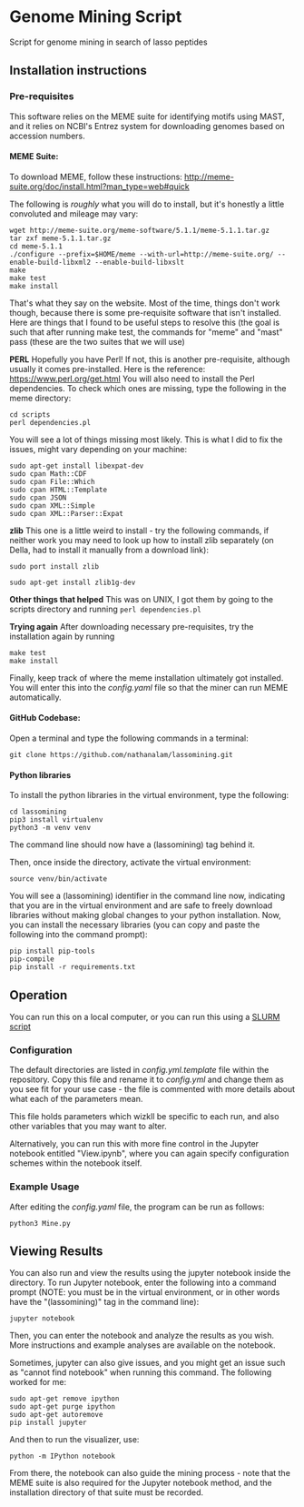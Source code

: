 # Genome Mining Script
Script for genome mining in search of lasso peptides

## Installation instructions

### Pre-requisites
This software relies on the MEME suite for identifying motifs using MAST, and it relies on NCBI's Entrez system for downloading genomes based on accession numbers.

#### MEME Suite:
To download MEME, follow these instructions: http://meme-suite.org/doc/install.html?man_type=web#quick

The following is *roughly* what you will do to install, but it's honestly a little convoluted and mileage may vary:
```
wget http://meme-suite.org/meme-software/5.1.1/meme-5.1.1.tar.gz
tar zxf meme-5.1.1.tar.gz
cd meme-5.1.1
./configure --prefix=$HOME/meme --with-url=http://meme-suite.org/ --enable-build-libxml2 --enable-build-libxslt
make
make test
make install
```
That's what they say on the website. Most of the time, things don't work though, because there is some pre-requisite software that isn't installed. Here are things that I found to be useful steps to resolve this (the goal is such that after running make test, the commands for "meme" and "mast" pass (these are the two suites that we will use)

**PERL**
Hopefully you have Perl! If not, this is another pre-requisite, although usually it comes pre-installed. Here is the reference: https://www.perl.org/get.html
You will also need to install the Perl dependencies. To check which ones are missing, type the following in the meme directory:
```
cd scripts
perl dependencies.pl
```
You will see a lot of things missing most likely. This is what I did to fix the issues, might vary depending on your machine:
```
sudo apt-get install libexpat-dev
sudo cpan Math::CDF
sudo cpan File::Which
sudo cpan HTML::Template
sudo cpan JSON
sudo cpan XML::Simple
sudo cpan XML::Parser::Expat
```

**zlib**
This one is a little weird to install - try the following commands, if neither work you may need to look up how to install zlib separately (on Della, had to install it manually from a download link):
```
sudo port install zlib
```
```
sudo apt-get install zlib1g-dev
```
**Other things that helped**
This was on UNIX, I got them by going to the scripts directory and running `perl dependencies.pl`

**Trying again**
After downloading necessary pre-requisites, try the installation again by running
```
make test
make install
```

Finally, keep track of where the meme installation ultimately got installed. You will enter this into the *config.yaml* file so that the miner can run MEME automatically.

#### GitHub Codebase:
Open a terminal and type the following commands in a terminal:
```
git clone https://github.com/nathanalam/lassomining.git
```

#### Python libraries
To install the python libraries in the virtual environment, type the following:
```
cd lassomining
pip3 install virtualenv
python3 -m venv venv
```
The command line should now have a (lassomining) tag behind it.

Then, once inside the directory, activate the virtual environment:
```
source venv/bin/activate
```
You will see a (lassomining) identifier in the command line now, indicating that you are in the virtual environment and are safe to freely download libraries without making global changes to your python installation. Now, you can install the necessary libraries (you can copy and paste the following into the command prompt):
```
pip install pip-tools
pip-compile
pip install -r requirements.txt
```
## Operation
You can run this on a local computer, or you can run this using a [SLURM script](https://researchcomputing.princeton.edu/education/online-tutorials/getting-started/introducing-slurm)

### Configuration
The default directories are listed in *config.yml.template* file within the repository. Copy this file and rename it to *config.yml* and change them as you see fit for your use case - the file is commented with more details about what each of the parameters mean.

This file holds parameters which wizkll be specific to each run, and also other variables that you may want to alter.

Alternatively, you can run this with more fine control in the Jupyter notebook entitled "View.ipynb", where you can again specify configuration schemes within the notebook itself.

### Example Usage
After editing the *config.yaml* file, the program can be run as follows:
```
python3 Mine.py
```

## Viewing Results
You can also run and view the results using the jupyter notebook inside the directory. To run Jupyter notebook, enter the following into a command prompt (NOTE: you must be in the virtual environment, or in other words have the "(lassomining)" tag in the command line):
```
jupyter notebook
```
Then, you can enter the notebook and analyze the results as you wish. More instructions and example analyses are available on the notebook.

Sometimes, jupyter can also give issues, and you might get an issue such as "cannot find notebook" when running this command. The following worked for me:
```
sudo apt-get remove ipython
sudo apt-get purge ipython
sudo apt-get autoremove
pip install jupyter
```

And then to run the visualizer, use:
```
python -m IPython notebook
```

From there, the notebook can also guide the mining process - note that the MEME suite is also required for the Jupyter notebook method, and the installation directory of that suite must be recorded.
